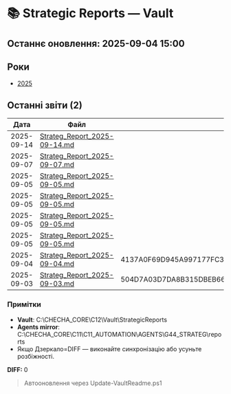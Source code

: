 ﻿# 📚 Strategic Reports — Vault
Останнє оновлення: 2025-09-04 15:00
---
## Роки
- [2025](2025/)

## Останні звіти (2)
| Дата | Файл | SHA-256 (Vault) | SHA-256 (Agent) | Дзеркало |
|---|---|---|---|---|
| 2025-09-14 | [Strateg_Report_2025-09-14.md](./2025/Strateg_Report_2025-09-14.md) |
| 2025-09-07 | [Strateg_Report_2025-09-07.md](./2025/Strateg_Report_2025-09-07.md) |
| 2025-09-05 | [Strateg_Report_2025-09-05.md](./2025/Strateg_Report_2025-09-05.md) |
| 2025-09-05 | [Strateg_Report_2025-09-05.md](./2025/Strateg_Report_2025-09-05.md) |
| 2025-09-05 | [Strateg_Report_2025-09-05.md](./2025/Strateg_Report_2025-09-05.md) |
| 2025-09-05 | [Strateg_Report_2025-09-05.md](./2025/Strateg_Report_2025-09-05.md) |
| 2025-09-04 | [Strateg_Report_2025-09-04.md](2025\Strateg_Report_2025-09-04.md) | 4137A0F69D945A997177FC3077C1BDD9189B2EDB72CB9E3FB57B04E8E29252AC | 4137A0F69D945A997177FC3077C1BDD9189B2EDB72CB9E3FB57B04E8E29252AC | OK |
| 2025-09-03 | [Strateg_Report_2025-09-03.md](2025\Strateg_Report_2025-09-03.md) | 504D7A03D7DA8B315DBEB664A9ECA78A95BA20886B8A7026438009833D9AEE40 | 504D7A03D7DA8B315DBEB664A9ECA78A95BA20886B8A7026438009833D9AEE40 | OK |

### Примітки
- **Vault**: C:\CHECHA_CORE\C12\Vault\StrategicReports
- **Agents mirror**: C:\CHECHA_CORE\C11\C11_AUTOMATION\AGENTS\G44_STRATEG\reports
- Якщо Дзеркало=DIFF — виконайте синхронізацію або усуньте розбіжності.

**DIFF:** 0
> Автооновлення через Update-VaultReadme.ps1